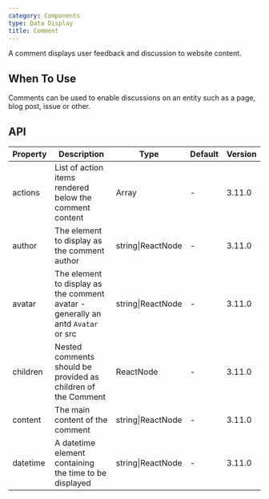 ```yaml
---
category: Components
type: Data Display
title: Comment
---
```


A comment displays user feedback and discussion to website content.

## When To Use

Comments can be used to enable discussions on an entity such as a page, blog post, issue or other.

## API

| Property | Description | Type | Default | Version |
| --- | --- | --- | --- | --- |
| actions | List of action items rendered below the comment content | Array<ReactNode> | - | 3.11.0 |
| author | The element to display as the comment author | string\|ReactNode | - | 3.11.0 |
| avatar | The element to display as the comment avatar - generally an antd `Avatar` or src | string\|ReactNode | - | 3.11.0 |
| children | Nested comments should be provided as children of the Comment | ReactNode | - | 3.11.0 |
| content | The main content of the comment | string\|ReactNode | - | 3.11.0 |
| datetime | A datetime element containing the time to be displayed | string\|ReactNode | - | 3.11.0 |
